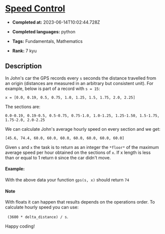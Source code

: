 # [Speed Control](https://www.codewars.com/kata/56484848ba95170a8000004d)

- **Completed at:** 2023-06-14T10:02:44.728Z

- **Completed languages:** python

- **Tags:** Fundamentals, Mathematics

- **Rank:** 7 kyu

## Description

In John's car the GPS records every `s` seconds the distance travelled from an origin (distances are measured in an arbitrary but consistent unit).
For example, below is part of a record with `s = 15`:

    x = [0.0, 0.19, 0.5, 0.75, 1.0, 1.25, 1.5, 1.75, 2.0, 2.25]
The sections are:

    0.0-0.19, 0.19-0.5, 0.5-0.75, 0.75-1.0, 1.0-1.25, 1.25-1.50, 1.5-1.75, 1.75-2.0, 2.0-2.25
  
We can calculate John's average hourly speed on every section and we get:

    [45.6, 74.4, 60.0, 60.0, 60.0, 60.0, 60.0, 60.0, 60.0]
Given `s` and `x` the task is to return as an integer the `*floor*` of the maximum average speed per hour obtained on the sections of `x`. 
If x length is less than or equal to 1 return `0` since the car didn't move.

#### Example:
With the above data your function `gps(s, x)` should return `74`

#### Note
With floats it can happen that results depends on the operations order. To calculate hourly speed you can use: 

` (3600 * delta_distance) / s`.

Happy coding!
